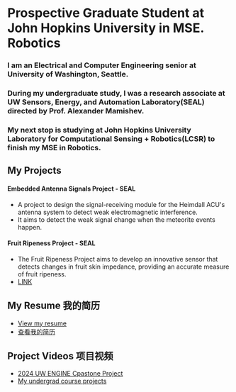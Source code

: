 #   Prospective Graduate Student at John Hopkins University in MSE. Robotics

###   I am an Electrical and Computer Engineering senior at University of Washington, Seattle. 
###   During my undergraduate study, I was a research associate at UW Sensors, Energy, and Automation Laboratory(SEAL) directed by Prof. Alexander Mamishev.
###   My next stop is studying at John Hopkins University Laboratory for Computational Sensing + Robotics(LCSR) to finish my MSE in Robotics.

## My Projects
#### Embedded Antenna Signals Project - SEAL
- A project to design the signal-receiving module for the Heimdall ACU's antenna system to detect weak electromagnetic interference.
- It aims to detect the weak signal change when the meteorite events happen.

#### Fruit Ripeness Project - SEAL
- The Fruit Ripeness Project aims to develop an innovative sensor that detects changes in fruit skin impedance, providing an accurate measure of fruit ripeness.
- [LINK](https://www.uwseal.org/project-showcase/)
    
## My Resume 我的简历
- [View my resume](Resume.pdf)
- [查看我的简历](Resume2.pdf)

## Project Videos 项目视频
- [2024 UW ENGINE Cpastone Project](https://youtu.be/KzpJeC7L7hM)
- [My undergrad course projects](https://youtu.be/1jFw59NL1z8)
